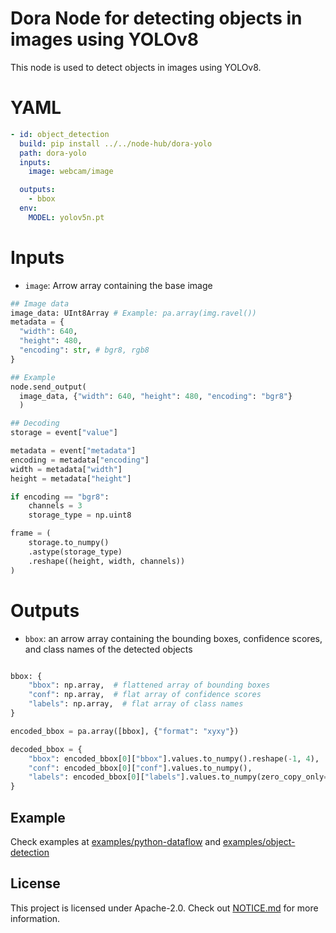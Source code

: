 # Dora Node for detecting objects in images using YOLOv8

This node is used to detect objects in images using YOLOv8.

# YAML

```yaml
- id: object_detection
  build: pip install ../../node-hub/dora-yolo
  path: dora-yolo
  inputs:
    image: webcam/image

  outputs:
    - bbox
  env:
    MODEL: yolov5n.pt
```

# Inputs

- `image`: Arrow array containing the base image

```python
## Image data
image_data: UInt8Array # Example: pa.array(img.ravel())
metadata = {
  "width": 640,
  "height": 480,
  "encoding": str, # bgr8, rgb8
}

## Example
node.send_output(
  image_data, {"width": 640, "height": 480, "encoding": "bgr8"}
  )

## Decoding
storage = event["value"]

metadata = event["metadata"]
encoding = metadata["encoding"]
width = metadata["width"]
height = metadata["height"]

if encoding == "bgr8":
    channels = 3
    storage_type = np.uint8

frame = (
    storage.to_numpy()
    .astype(storage_type)
    .reshape((height, width, channels))
)

```

# Outputs

- `bbox`: an arrow array containing the bounding boxes, confidence scores, and class names of the detected objects

```Python

bbox: {
    "bbox": np.array,  # flattened array of bounding boxes
    "conf": np.array,  # flat array of confidence scores
    "labels": np.array,  # flat array of class names
}

encoded_bbox = pa.array([bbox], {"format": "xyxy"})

decoded_bbox = {
    "bbox": encoded_bbox[0]["bbox"].values.to_numpy().reshape(-1, 4),
    "conf": encoded_bbox[0]["conf"].values.to_numpy(),
    "labels": encoded_bbox[0]["labels"].values.to_numpy(zero_copy_only=False),
}
```

## Example

Check examples at [examples/python-dataflow](../../examples/python-dataflow/dataflow.yml) and [examples/object-detection](../../examples/object-detection/yolo.yml)

## License

This project is licensed under Apache-2.0. Check out [NOTICE.md](../../NOTICE.md) for more information.
